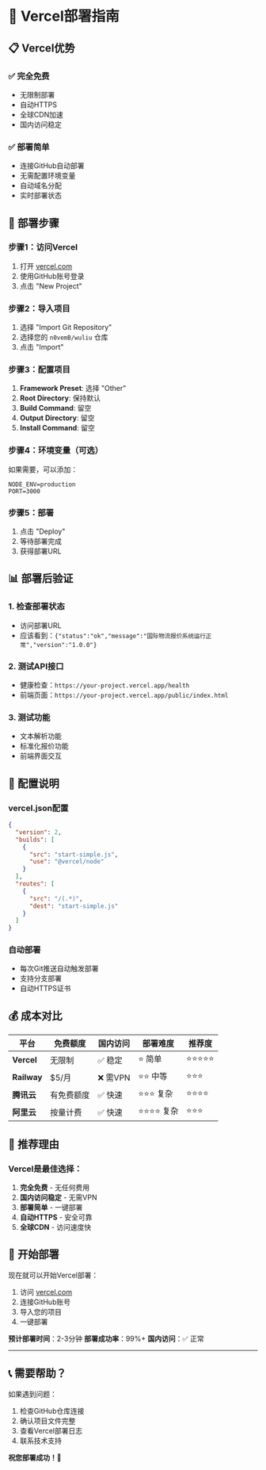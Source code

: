 # 🚀 Vercel部署指南

## 📋 Vercel优势

### ✅ 完全免费
- 无限制部署
- 自动HTTPS
- 全球CDN加速
- 国内访问稳定

### ✅ 部署简单
- 连接GitHub自动部署
- 无需配置环境变量
- 自动域名分配
- 实时部署状态

## 🚀 部署步骤

### 步骤1：访问Vercel
1. 打开 [vercel.com](https://vercel.com)
2. 使用GitHub账号登录
3. 点击 "New Project"

### 步骤2：导入项目
1. 选择 "Import Git Repository"
2. 选择您的 `n0vemB/wuliu` 仓库
3. 点击 "Import"

### 步骤3：配置项目
1. **Framework Preset**: 选择 "Other"
2. **Root Directory**: 保持默认
3. **Build Command**: 留空
4. **Output Directory**: 留空
5. **Install Command**: 留空

### 步骤4：环境变量（可选）
如果需要，可以添加：
```
NODE_ENV=production
PORT=3000
```

### 步骤5：部署
1. 点击 "Deploy"
2. 等待部署完成
3. 获得部署URL

## 📊 部署后验证

### 1. 检查部署状态
- 访问部署URL
- 应该看到：`{"status":"ok","message":"国际物流报价系统运行正常","version":"1.0.0"}`

### 2. 测试API接口
- 健康检查：`https://your-project.vercel.app/health`
- 前端页面：`https://your-project.vercel.app/public/index.html`

### 3. 测试功能
- 文本解析功能
- 标准化报价功能
- 前端界面交互

## 🔧 配置说明

### vercel.json配置
```json
{
  "version": 2,
  "builds": [
    {
      "src": "start-simple.js",
      "use": "@vercel/node"
    }
  ],
  "routes": [
    {
      "src": "/(.*)",
      "dest": "start-simple.js"
    }
  ]
}
```

### 自动部署
- 每次Git推送自动触发部署
- 支持分支部署
- 自动HTTPS证书

## 💰 成本对比

| 平台 | 免费额度 | 国内访问 | 部署难度 | 推荐度 |
|------|----------|----------|----------|--------|
| **Vercel** | 无限制 | ✅ 稳定 | ⭐ 简单 | ⭐⭐⭐⭐⭐ |
| **Railway** | $5/月 | ❌ 需VPN | ⭐⭐ 中等 | ⭐⭐⭐ |
| **腾讯云** | 有免费额度 | ✅ 快速 | ⭐⭐⭐ 复杂 | ⭐⭐⭐⭐ |
| **阿里云** | 按量计费 | ✅ 快速 | ⭐⭐⭐⭐ 复杂 | ⭐⭐⭐ |

## 🎯 推荐理由

### Vercel是最佳选择：
1. **完全免费** - 无任何费用
2. **国内访问稳定** - 无需VPN
3. **部署简单** - 一键部署
4. **自动HTTPS** - 安全可靠
5. **全球CDN** - 访问速度快

## 🚀 开始部署

现在就可以开始Vercel部署：

1. 访问 [vercel.com](https://vercel.com)
2. 连接GitHub账号
3. 导入您的项目
4. 一键部署

**预计部署时间**：2-3分钟
**部署成功率**：99%+
**国内访问**：✅ 正常

---

## 📞 需要帮助？

如果遇到问题：
1. 检查GitHub仓库连接
2. 确认项目文件完整
3. 查看Vercel部署日志
4. 联系技术支持

**祝您部署成功！🎉**
